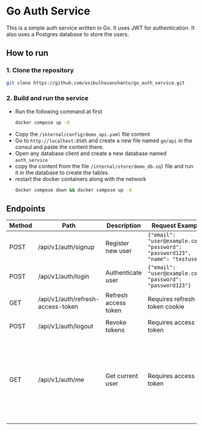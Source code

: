 # Go Auth Service

This is a simple auth service written in Go. It uses JWT for authentication. It also uses a Postgres database to store the users.

## How to run

### 1. Clone the repository

```bash
git clone https://github.com/asibulhasanshanto/go_auth_service.git
```

### 2. Build and run the service

- Run the following command at first
  ```bash
  docker compose up -d
  ```
- Copy the `/internal/config/demo_api.yaml` file content
- Go to `http://localhost:8585` and create a new file named `go/api` in the consul and paste the content there.
- Open any database client and create a new database named `auth_service`
- copy the content from the file `/internal/store/demo_db.sql` file and run it in the database to create the tables.
- restart the docker containers along with the network
  ```bash
  docker compose down && docker compose up -d
  ```

## Endpoints

| Method | Path                              | Description          | Request Example                                                                      | Response Example                                                                                                                                                                                                                                                                                           |
|--------|-----------------------------------|---------------------|------------------------------------------------------------------------------------|-----------------------------------------------------------------------------------------------------------------------------------------------------------------------------------------------------------------------------------------------------------------------------------------------------------|
| POST   | /api/v1/auth/signup               | Register new user   | `{"email": "user@example.com", "password": "password123", "name": "testuser"}`      | `{"access_token": "jwt.token.here", "refresh_token": "refresh.token.here"}`                                                                                                                                                                                                                                  |
| POST   | /api/v1/auth/login                | Authenticate user   | `{"email": "user@example.com", "password": "password123"}`                          | `{"access_token": "jwt.token.here", "refresh_token": "refresh.token.here"}`                                                                                                                                                                                                                                  |
| GET    | /api/v1/auth/refresh-access-token | Refresh access token| Requires refresh token cookie                                                       | `{"access_token": "jwt.token.here", "refresh_token": "refresh.token.here"}`                                                                                                                                                                                                                                  |
| POST   | /api/v1/auth/logout               | Revoke tokens      | Requires access token                                                               | `{"message": "Successfully logged out"}`                                                                                                                                                                                                                                                                    |
| GET    | /api/v1/auth/me                   | Get current user   | Requires access token                                                               | `{"user": {"ID": 1, "Email": "user@example.com", "Name": "testuser", "Role": "user", "CreatedAt": "2025-03-29T10:05:29.376717Z", "UpdatedAt": "2025-03-29T10:05:29.376717Z", "DeletedAt": null, "PasswordChangedAt": null}}`                                                                                |
